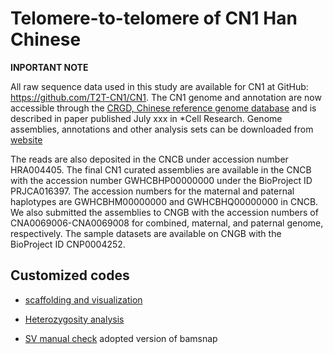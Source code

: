 # Telomere-to-telomere of CN1 Han Chinese



**INPORTANT NOTE**

All raw sequence data used in this study are available for CN1 at GitHub: https://github.com/T2T-CN1/CN1.  The CN1 genome and annotation are now accessible through the [CRGD, Chinese reference genome database](https://genome.zju.edu.cn/Gbrowser) and is described in paper published July xxx in *Cell Research. Genome assemblies, annotations and other analysis sets can be downloaded from [website](https://genome.zju.edu.cn/files/)

The reads are also deposited in the CNCB under accession number HRA004405. The final CN1 curated assemblies are available in the CNCB with the accession number GWHCBHP00000000 under the BioProject ID PRJCA016397. The accession numbers for the maternal and paternal haplotypes are GWHCBHM00000000 and GWHCBHQ00000000 in CNCB. We also submitted the assemblies to CNGB with the accession numbers of CNA0069006-CNA0069008 for combined, maternal, and paternal genome, respectively. The sample datasets are available on CNGB with the BioProject ID CNP0004252. 



## Customized codes 

- [scaffolding and visualization](scaffolding_visualization/README.md)

  

- [Heterozygosity analysis](heterozygosity/README.md)

  
  
- [SV manual check](https://github.com/zy041225/bamsnap) adopted version of bamsnap

  
